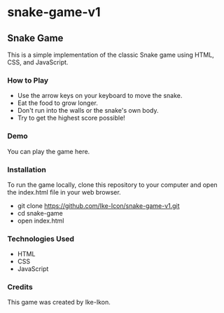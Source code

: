 # snake-game-v1

## Snake Game

This is a simple implementation of the classic Snake game using HTML, CSS, and JavaScript.

### How to Play
- Use the arrow keys on your keyboard to move the snake.
- Eat the food to grow longer.
- Don't run into the walls or the snake's own body.
- Try to get the highest score possible!

### Demo
You can play the game here.

### Installation
To run the game locally, clone this repository to your computer and open the index.html file in your web browser.

- git clone https://github.com/Ike-Icon/snake-game-v1.git
- cd snake-game
- open index.html

### Technologies Used
+ HTML
+ CSS
+ JavaScript

### Credits
This game was created by Ike-Ikon. 
